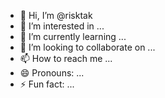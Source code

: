 - 👋 Hi, I’m @risktak
- 👀 I’m interested in ...
- 🌱 I’m currently learning ...
- 💞️ I’m looking to collaborate on ...
- 📫 How to reach me ...
- 😄 Pronouns: ...
- ⚡ Fun fact: ...

<!---
risktak/risktak is a ✨ special ✨ repository because its `README.md` (this file) appears on your GitHub profile.
You can click the Preview link to take a look at your changes.
--->
